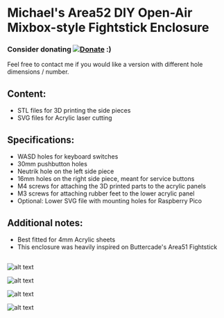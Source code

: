 # Michael's Area52 DIY Open-Air Mixbox-style Fightstick Enclosure


### Consider donating [![Donate](https://img.shields.io/badge/Donate-PayPal-green.svg)](https://www.paypal.com/donate/?hosted_button_id=KNTG3GUQS668Q) :) 

Feel free to contact me if you would like a version with different hole dimensions / number.

## Content: 
  - STL files for 3D printing the side pieces
  - SVG files for Acrylic laser cutting

## Specifications:
  - WASD holes for keyboard switches
  - 30mm pushbutton holes
  - Neutrik hole on the left side piece
  - 16mm holes on the right side piece, meant for service buttons
  - M4 screws for attaching the 3D printed parts to the acrylic panels
  - M3 screws for attaching rubber feet to the lower acrylic panel
  - Optional: Lower SVG file with mounting holes for Raspberry Pico

## Additional notes:
  - Best fitted for 4mm Acrylic sheets
  - This enclosure was heavily inspired on Buttercade's Area51 Fightstick

## 

![alt text](https://preview.redd.it/x52cjtf7ml3b1.jpg?width=2000&format=pjpg&auto=webp&v=enabled&s=ebacc4f9cb942683bd9afa4575dcdd99b23b220b)

![alt text](https://preview.redd.it/oo6ylla9ml3b1.jpg?width=2000&format=pjpg&auto=webp&v=enabled&s=08250cc88a2cb22c90f2d06ec8e4704b011af45a)

![alt text](https://preview.redd.it/vypmckg9ml3b1.jpg?width=2000&format=pjpg&auto=webp&v=enabled&s=09de9819c57119f2029847c90e64d6a046947ae3)

![alt text](https://preview.redd.it/v4ps16p9ml3b1.jpg?width=2000&format=pjpg&auto=webp&v=enabled&s=93dacb55b3359f055f863f34f6ffafa6b8988269)



